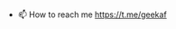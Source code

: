 - 📫 How to reach me https://t.me/geekaf

<!---
Mokutte/Mokutte is a ✨ special ✨ repository because its `README.md` (this file) appears on your GitHub profile.
You can click the Preview link to take a look at your changes.
--->

